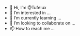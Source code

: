 - 👋 Hi, I’m @Tufelux
- 👀 I’m interested in ...
- 🌱 I’m currently learning ...
- 💞️ I’m looking to collaborate on ...
- 📫 How to reach me ...

<!---
Tufelux/Tufelux is a ✨ special ✨ repository because its `README.md` (this file) appears on your GitHub profile.
You can click the Preview link to take a look at your changes.
--->
